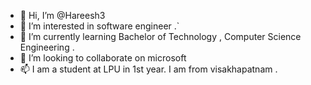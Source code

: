 - 👋 Hi, I’m @Hareesh3
- 👀 I’m interested in software engineer .`
- 🌱 I’m currently learning Bachelor of Technology , Computer Science Engineering .
- 💞️ I’m looking to collaborate on microsoft
- 📫 I am a student at LPU in 1st year. I am from visakhapatnam . 

<!---
Hareesh3/Hareesh3 is a ✨ special ✨ repository because its `README.md` (this file) appears on your GitHub profile.
You can click the Preview link to take a look at your changes.
--->
